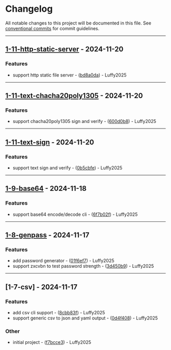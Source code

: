 # Changelog

All notable changes to this project will be documented in this file. See [conventional commits](https://www.conventionalcommits.org/) for commit guidelines.

---
## [1-11-http-static-server](https://github.com/luffy2025/rcli/compare/v1-11-text-chacha20poly1305..v1-11-http-static-server) - 2024-11-20

### Features

- support http static file server - ([bd8a0da](https://github.com/luffy2025/rcli/commit/bd8a0da3b177c47787f666770380423b6864f327)) - Luffy2025

---
## [1-11-text-chacha20poly1305](https://github.com/luffy2025/rcli/compare/v1-11-text-sign..v1-11-text-chacha20poly1305) - 2024-11-20

### Features

- support chacha20poly1305 sign and verify - ([600d0b8](https://github.com/luffy2025/rcli/commit/600d0b826bbd296eb0ff2f1e9a074bc0405469e5)) - Luffy2025

---
## [1-11-text-sign](https://github.com/luffy2025/rcli/compare/v1-9-base64..v1-11-text-sign) - 2024-11-20

### Features

- support text sign and verify - ([0b5cbfe](https://github.com/luffy2025/rcli/commit/0b5cbfed22b42a486c94dd997d0c9101f094a10a)) - Luffy2025

---
## [1-9-base64](https://github.com/luffy2025/rcli/compare/v1-8-genpass..v1-9-base64) - 2024-11-18

### Features

- support base64 encode/decode cli - ([6f7b02f](https://github.com/luffy2025/rcli/commit/6f7b02fdc34c4980119da9f6e9fdde1d1b972398)) - Luffy2025

---
## [1-8-genpass](https://github.com/luffy2025/rcli/compare/v1-7-csv..v1-8-genpass) - 2024-11-17

### Features

- add password generator - ([01f6ef7](https://github.com/luffy2025/rcli/commit/01f6ef7036fcb9f56410f38e24a427fae0a48ee0)) - Luffy2025
- support zxcvbn to test password strength - ([3d450b9](https://github.com/luffy2025/rcli/commit/3d450b99aff610981ccfc54ef1e81227c55a01f0)) - Luffy2025

---
## [1-7-csv] - 2024-11-17

### Features

- add csv cli support - ([8cbb83f](https://github.com/luffy2025/rcli/commit/8cbb83fde0fa34fcebe80096c1e66607c46bcef1)) - Luffy2025
- support generic csv to json and yaml output - ([0d4f408](https://github.com/luffy2025/rcli/commit/0d4f408f6787c96593593d44ce0c551572ee8839)) - Luffy2025

### Other

- initial project - ([f7bcce3](https://github.com/luffy2025/rcli/commit/f7bcce36c4209d638645ef8c529c642fb152e552)) - Luffy2025

<!-- generated by git-cliff -->
